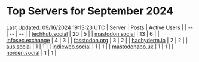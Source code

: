 # Top Servers for September 2024
Last Updated: 09/16/2024 19:13:23 UTC
| Server | Posts | Active Users |
| -- | -- | -- |
| [techhub.social](https://techhub.social/tags/PowerShell) | 20 | 5 |
| [mastodon.social](https://mastodon.social/tags/PowerShell) | 13 | 6 |
| [infosec.exchange](https://infosec.exchange/tags/PowerShell) | 4 | 3 |
| [fosstodon.org](https://fosstodon.org/tags/PowerShell) | 3 | 2 |
| [hachyderm.io](https://hachyderm.io/tags/PowerShell) | 2 | 2 |
| [aus.social](https://aus.social/tags/PowerShell) | 1 | 1 |
| [indieweb.social](https://indieweb.social/tags/PowerShell) | 1 | 1 |
| [mastodonapp.uk](https://mastodonapp.uk/tags/PowerShell) | 1 | 1 |
| [norden.social](https://norden.social/tags/PowerShell) | 1 | 1 |
